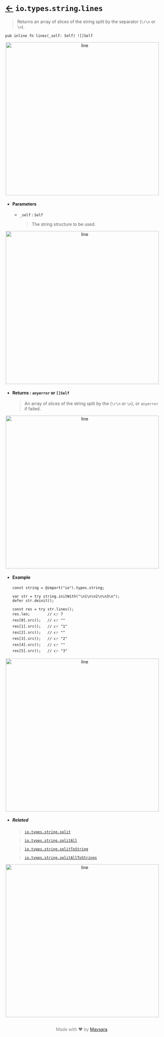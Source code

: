# [←](../readme.md) `io`.`types`.`string`.`lines`

> Returns an array of slices of the string split by the separator (`\r\n` or `\n`).

```zig
pub inline fn lines(_self: Self) ![]Self
```

<div align="center">
<img src="https://raw.githubusercontent.com/Super-ZIG/io/refs/heads/main/docs/dist/img/md/line.png" alt="line" style="width:500px;"/>
</div>

- #### Parameters

    - `_self` : `Self`

        > The string structure to be used.

<div align="center">
<img src="https://raw.githubusercontent.com/Super-ZIG/io/refs/heads/main/docs/dist/img/md/line.png" alt="line" style="width:500px;"/>
</div>

- #### Returns : `anyerror` or `[]Self`

    > An array of slices of the string split by the (`\r\n` or `\n`), or `anyerror` if failed.

<div align="center">
<img src="https://raw.githubusercontent.com/Super-ZIG/io/refs/heads/main/docs/dist/img/md/line.png" alt="line" style="width:500px;"/>
</div>

- #### Example


    ```zig
    const string = @import("io").types.string;
    ```

    ```zig
    var str = try string.initWith("\n1\n\n2\n\n3\n");
    defer str.deinit();

    const res = try str.lines();
    res.len;        // 👉 7
    res[0].src();   // 👉 ""
    res[1].src();   // 👉 "1"
    res[2].src();   // 👉 ""
    res[3].src();   // 👉 "2"
    res[4].src();   // 👉 ""
    res[5].src();   // 👉 "3"
    ```

<div align="center">
<img src="https://raw.githubusercontent.com/Super-ZIG/io/refs/heads/main/docs/dist/img/md/line.png" alt="line" style="width:500px;"/>
</div>

- ##### Related

  > [`io.types.string.split`](./split.md)

  > [`io.types.string.splitAll`](./splitAll.md)

  > [`io.types.string.splitToString`](./splitToString.md)

  > [`io.types.string.splitAllToStrings`](./splitAllToStrings.md)

<div align="center">
<img src="https://raw.githubusercontent.com/Super-ZIG/io/refs/heads/main/docs/dist/img/md/line.png" alt="line" style="width:500px;"/>
</div>

<p align="center" style="color:grey;"><br />Made with ❤️ by <a href="http://github.com/maysara-elshewehy" target="blank">Maysara</a>.</p>